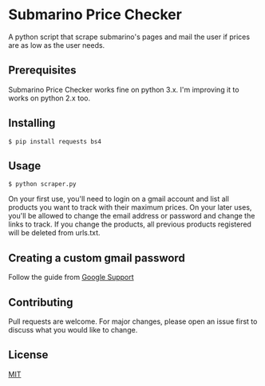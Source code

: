 # Submarino Price Checker
A python script that scrape submarino's pages and mail the user if prices are as low as the user needs.

## Prerequisites
Submarino Price Checker works fine on python 3.x.
I'm improving it to works on python 2.x too.

## Installing
`$ pip install requests bs4`

## Usage
`$ python scraper.py`

On your first use, you'll need to login on a gmail account and list all products you want to track with their maximum prices.
On your later uses, you'll be allowed to change the email address or password and change the links to track.
If you change the products, all previous products registered will be deleted from urls.txt.

## Creating a custom gmail password
Follow the guide from 
[Google Support](https://support.google.com/accounts/answer/185833?hl=pt-BR)

## Contributing
Pull requests are welcome. For major changes, please open an issue first to discuss what you would like to change.

## License
[MIT](https://choosealicense.com/licenses/mit/)
